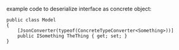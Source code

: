 example code to deserialize interface as concrete object:
```
public class Model
{
    [JsonConverter(typeof(ConcreteTypeConverter<Something>))]
    public ISomething TheThing { get; set; }
}
```